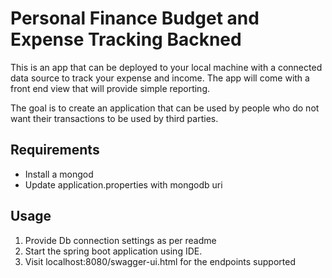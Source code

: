 # Personal Finance Budget and Expense Tracking Backned

This is an app that can be deployed to your local machine with a connected data source 
to track your expense and income. The app will come with a front end view that will provide
simple reporting. 

The goal is to create an application that can be used by people who do not want their
transactions to be used by third parties. 

## Requirements

* Install a mongod
* Update application.properties with mongodb uri

## Usage
1. Provide Db connection settings as per readme
2. Start the spring boot application using IDE. 
3. Visit localhost:8080/swagger-ui.html for the endpoints supported